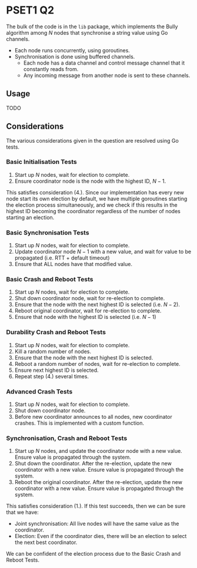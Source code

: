 # PSET1 Q2

The bulk of the code is in the `lib` package, which implements the Bully algorithm among $N$ nodes that synchronise a string value using Go channels.
- Each node runs concurrently, using goroutines.
- Synchronisation is done using buffered channels.
  - Each node has a data channel and control message channel that it constantly reads from.
  - Any incoming message from another node is sent to these channels.
  
## Usage
TODO

## Considerations
The various considerations given in the question are resolved using Go tests.

### Basic Initialisation Tests
1. Start up $N$ nodes, wait for election to complete.
2. Ensure coordinator node is the node with the highest ID, $N-1$.

This satisfies consideration (4.). Since our implementation has every new node start its own election by default, we have multiple goroutines starting the election process simultaneously, and we check if this results in the highest ID becoming the coordinator regardless of the number of nodes starting an election.

### Basic Synchronisation Tests
1. Start up $N$ nodes, wait for election to complete.
2. Update coordinator node $N-1$ with a new value, and wait for value to be propagated (i.e. RTT + default timeout)
3. Ensure that ALL nodes have that modified value.

### Basic Crash and Reboot Tests
1. Start up $N$ nodes, wait for election to complete.
2. Shut down coordinator node, wait for re-election to complete.
3. Ensure that the node with the next highest ID is selected (i.e. $N-2$).
4. Reboot original coordinator, wait for re-election to complete.
5. Ensure that node with the highest ID is selected (i.e. $N-1$)

### Durability Crash and Reboot Tests
1. Start up $N$ nodes, wait for election to complete.
2. Kill a random number of nodes.
3. Ensure that the node with the next highest ID is selected.
4. Reboot a random number of nodes, wait for re-election to complete.
5. Ensure next highest ID is selected.
6. Repeat step (4.) several times.

### Advanced Crash Tests
1. Start up $N$ nodes, wait for election to complete.
2. Shut down coordinator node.
3. Before new coordinator announces to all nodes, new coordinator crashes. This is implemented with a custom function.

### Synchronisation, Crash and Reboot Tests
1. Start up $N$ nodes, and update the coordinator node with a new value. Ensure value is propagated through the system.
2. Shut down the coordinator. After the re-election, update the new coordinator with a new value. Ensure value is propagated through the system.
3. Reboot the original coordinator. After the re-election, update the new coordinator with a new value. Ensure value is propagated through the system.

This satisfies consideration (1.). If this test succeeds, then we can be sure that we have:
- Joint synchronisation: All live nodes will have the same value as the coordinator.
- Election: Even if the coordinator dies, there will be an election to select the next best coordinator.

We can be confident of the election process due to the Basic Crash and Reboot Tests.
